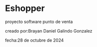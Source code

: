 # Eshopper
proyecto software punto de venta

creado por:Brayan Daniel Galindo Gonzalez

fecha:28 de octubre de 2024
